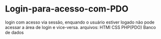 # Login-para-acesso-com-PDO

login com acesso via sessão, enquando o usuário estiver logado não pode acessar a área de login e vice-versa.
arquivos:
HTMl
CSS
PHP(PDO)
Banco de dados
